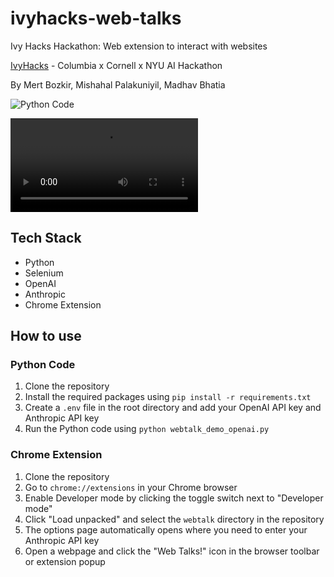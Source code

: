 # ivyhacks-web-talks
Ivy Hacks Hackathon: Web extension to interact with websites

[IvyHacks](https://www.ivyhacks.ai/) - Columbia x Cornell x NYU AI Hackathon

By Mert Bozkir, Mishahal Palakuniyil, Madhav Bhatia

![Python Code](https://github.com/thebadcoder96/ivyhacks-web-talks/assets/58310848/8a6b7f5c-f05b-4a82-b805-0316eb5cafc0)

![Chrome Extention](https://github.com/thebadcoder96/ivyhacks-web-talks/blob/main/assets/videos/Video%20Demo%20Chrome%20Extention.mp4)


## Tech Stack
- Python
- Selenium
- OpenAI
- Anthropic
- Chrome Extension

## How to use
### Python Code
1. Clone the repository
2. Install the required packages using `pip install -r requirements.txt`    
3. Create a `.env` file in the root directory and add your OpenAI API key and Anthropic API key
4. Run the Python code using `python webtalk_demo_openai.py`

### Chrome Extension
1. Clone the repository
2. Go to `chrome://extensions` in your Chrome browser
3. Enable Developer mode by clicking the toggle switch next to "Developer mode"
4. Click "Load unpacked" and select the `webtalk` directory in the repository
5. The options page automatically opens where you need to enter your Anthropic API key
6. Open a webpage and click the "Web Talks!" icon in the browser toolbar or extension popup

